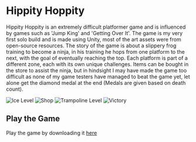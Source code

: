 # Hippity Hoppity
Hippity Hoppity is an extremely difficult platformer game and is influenced by games such as 'Jump King' and 'Getting Over It'.
The game is my very first solo build and is made using Unity, most of the art assets were from open-source resources.
The story of the game is about a slippery frog training to become a ninja, in his training he hops from one platform to the next,
with the goal of eventually reaching the top. Each platform is part of a different zone, each with its own unique challenges.
Items can be bought in the store to assist the ninja, but in hindsight I may have made the game too difficult as none of my game
testers have managed to beat the game yet, let alone get the diamond medal at the end (Medals are given based on death count).

![Ice Level](./Gallery/GIF/HH_Ice_Level.gif)
![Shop](./Gallery/GIF/HH_Shop.gif)
![Trampoline Level](./Gallery/GIF/HH_Trampoline_Level.gif)
![Victory](./Gallery/GIF/HH_Victory.gif)

## Play the Game
Play the game by downloading it [here](https://zukku.itch.io/hippityhoppity)

